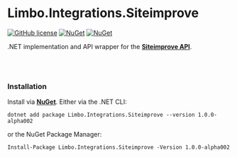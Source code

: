 # Limbo.Integrations.Siteimprove

[![GitHub license](https://img.shields.io/badge/license-MIT-blue.svg)](https://github.com/limbo-works/Limbo.Integrations.Siteimprove/blob/v1/main/LICENSE.md)
[![NuGet](https://img.shields.io/nuget/v/Limbo.Integrations.Siteimprove.svg)](https://www.nuget.org/packages/Limbo.Integrations.Siteimprove)
[![NuGet](https://img.shields.io/nuget/dt/Limbo.Integrations.Siteimprove.svg)](https://www.nuget.org/packages/Limbo.Integrations.Siteimprove)

.NET implementation and API wrapper for the [**Siteimprove API**](https://api.siteimprove.com/v2/documentation).




<br /><br />

### Installation

Install via [**NuGet**](https://www.nuget.org/packages/Limbo.Integrations.Siteimprove/1.0.0-alpha002). Either via the .NET CLI:

```
dotnet add package Limbo.Integrations.Siteimprove --version 1.0.0-alpha002
```

or the NuGet Package Manager:

```
Install-Package Limbo.Integrations.Siteimprove -Version 1.0.0-alpha002
```

